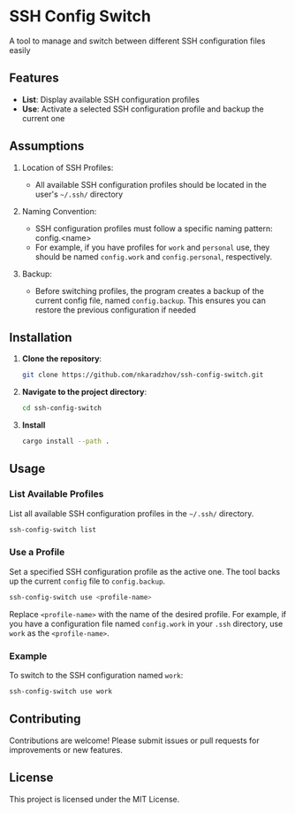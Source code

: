 # SSH Config Switch

A tool to manage and switch between different SSH configuration files easily

## Features

-   **List**: Display available SSH configuration profiles
-   **Use**: Activate a selected SSH configuration profile and backup the current one

## Assumptions

1. Location of SSH Profiles:

    - All available SSH configuration profiles should be located in the user's `~/.ssh/` directory

2. Naming Convention:

    - SSH configuration profiles must follow a specific naming pattern: config.\<name>
    - For example, if you have profiles for `work` and `personal` use, they should be named `config.work` and `config.personal`, respectively.

3. Backup:

    - Before switching profiles, the program creates a backup of the current config file, named `config.backup`. This ensures you can restore the previous configuration if needed

## Installation

1. **Clone the repository**:

    ```sh
    git clone https://github.com/nkaradzhov/ssh-config-switch.git
    ```

2. **Navigate to the project directory**:

    ```sh
    cd ssh-config-switch
    ```

3. **Install**

    ```sh
    cargo install --path .
    ```

## Usage

### List Available Profiles

List all available SSH configuration profiles in the `~/.ssh/` directory.

```sh
ssh-config-switch list
```

### Use a Profile

Set a specified SSH configuration profile as the active one. The tool backs up the current `config` file to `config.backup`.

```sh
ssh-config-switch use <profile-name>
```

Replace `<profile-name>` with the name of the desired profile. For example, if you have a configuration file named `config.work` in your `.ssh` directory, use `work` as the `<profile-name>`.

### Example

To switch to the SSH configuration named `work`:

```sh
ssh-config-switch use work
```

## Contributing

Contributions are welcome! Please submit issues or pull requests for improvements or new features.

## License

This project is licensed under the MIT License.
